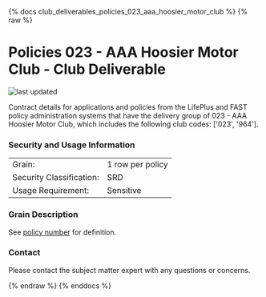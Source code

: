 
{% docs club_deliverables_policies_023_aaa_hoosier_motor_club %}
{% raw %}

# Policies 023 - AAA Hoosier Motor Club - Club Deliverable

![last updated](assets/update_badges/club_deliverables_policies_023_aaa_hoosier_motor_club.svg)

Contract details for applications and policies from the LifePlus and FAST policy administration
systems that have the delivery group of 023 - AAA Hoosier Motor Club, which includes the following
club codes: ['023', '964'].

### Security and Usage Information
|     |     |
| --- | --- |
| Grain:                   | 1 row per policy |
| Security Classification: | SRD  |
| Usage Requirement:       | Sensitive |

### Grain Description
See [policy number](#!/exposure/docs.business_glossary.glossary#policy_number)
for definition.

### Contact
Please contact the subject matter expert with any questions or concerns.


{% endraw %}
{% enddocs %}
    